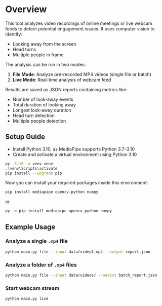 # Overview

This tool analyzes video recordings of online meetings or live webcam feeds to detect potential engagement issues. It uses computer vision to identify:

- Looking away from the screen
- Head turns
- Multiple people in frame

The analysis can be run in two modes:

1. **File Mode**: Analyze pre-recorded MP4 videos (single file or batch)
2. **Live Mode**: Real-time analysis of webcam feed

Results are saved as JSON reports containing metrics like:

- Number of look-away events
- Total duration of looking away
- Longest look-away duration
- Head turn detection
- Multiple people detection

## Setup Guide

- Install Python 3.10, as MediaPipe supports Python 3.7–3.10
- Create and activate a virtual environment using Python 3.10

```bash
py -3.10 -m venv venv
.\venv\Scripts\activate
pip install --upgrade pip
```

Now you can install your required packages inside this environment:

```bash
pip install mediapipe opencv-python numpy
```

or

```bash
py -m pip install mediapipe opencv-python numpy
```

## Example Usage

### Analyze a single `.mp4` file

```bash
python main.py file --input data/video1.mp4 --output report.json
```

### Analyze a folder of `.mp4` files

```bash
python main.py file --input data/videos/ --output batch_report.json
```

### Start webcam stream

```bash
python main.py live
```
